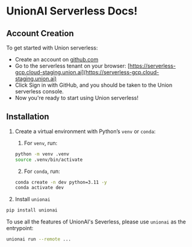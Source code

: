# UnionAI Serverless Docs!

## Account Creation

To get started with Union serverless:

- Create an account on [github.com](github.com)
- Go to the serverless tenant on your browser: [https://serverless-gcp.cloud-staging.union.ai](https://serverless-gcp.cloud-staging.union.ai)
- Click Sign in with GitHub, and you should be taken to the Union serverless console.
- Now you're ready to start using Union serverless!

## Installation

1. Create a virtual environment with Python’s `venv` or `conda`:

    1. For `venv`, run:

    ```bash
    python -m venv .venv
    source .venv/bin/activate
    ```

    2. For `conda`, run:

    ```bash
    conda create -n dev python=3.11 -y
    conda activate dev
    ```

2. Install `unionai`

```bash
pip install unionai
```

To use all the features of UnionAI's Severless, please use `unionai` as the entrypoint:

```bash
unionai run --remote ...
```
